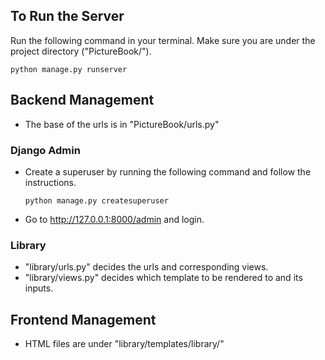 ## To Run the Server
Run the following command in your terminal. 
Make sure you are under the project directory ("PictureBook/").
```
python manage.py runserver
```

## Backend Management
- The base of the urls is in "PictureBook/urls.py"
### Django Admin
- Create a superuser by running the following command and follow the instructions.
  ```
  python manage.py createsuperuser
  ```
- Go to http://127.0.0.1:8000/admin and login.
### Library
- "library/urls.py" decides the urls and corresponding views.
- "library/views.py" decides which template to be rendered to and its inputs.

## Frontend Management
- HTML files are under "library/templates/library/"
